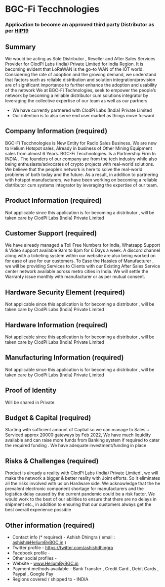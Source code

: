# BGC-Fi Tecchnologies
### Application to become an approved third party Distributor as per [HIP19](https://github.com/helium/HIP/blob/master/0019-third-party-manufacturers.md)

## Summary

We would be acting as Sole Distributor , Reseller and After Sales Services Provider for ClodPi Labs (India) Private Limited for India Region.
It is becoming evident that LoRaWAN is the go-to WAN of the IOT world. Considering the rate of adoption and the growing demand, we understand that factors such as reliable distribution and solution integration/provision are of significant importance to further enhance the adoption and usability of the network
We at BGC-Fi Technologies, seek to empower the people’s network by becoming a reliable distributor cum solutions integrator by leveraging the collective expertise of our team as well as our partners
*	We have currently partnered with ClodPi Labs (India) Private Limited 
*	Our intention is to also serve end user market as things move forward

## Company Information (required)

BGC-Fi Tecchnologies is New Entity for Radio Sales Business. We are new to Helium Hotspot sales, Already in business of Other Mining Equipment sales from almost 6 Years.
BGC-Fi Tecchnologies. Is a Partnership Firm In INDIA . The founders of our company are from the tech industry while also being enthusiasts/advocates of crypto projects with real-world solutions. We believe that the people’s network is here to solve the real-world problems of both today and the future. As a result, in addition to partnering with hotspot manufacturers, we have been working on becoming a reliable distributor cum systems integrator by leveraging the expertise of our team. 

## Product Information (required)
Not applicable since this application is for becoming a distributor , will be taken care by ClodPi Labs (India) Private Limited

## Customer Support (required)

We have already managed a Toll Free Numbers for India, Whatsapp Support & Video support available 9am to 8pm for 6 Days a week.
A discord channel along with a ticketing system within our website are also being worked on for ease of use for our customers.
To Ease the Hassles of Manufacturer , we will be providing Services to Clients with our Existing After Sales Service center network available across metro cities in India. 
We will settle the Warranty issue monthly with manufacturer or as per mutual consent.

## Hardware Security Element (required) 
Not applicable since this application is for becoming a distributor , will be taken care by ClodPi Labs (India) Private Limited

## Hardware Information (required) 
Not applicable since this application is for becoming a distributor , will be taken care by ClodPi Labs (India) Private Limited

## Manufacturing Information (required)
Not applicable since this application is for becoming a distributor , will be taken care by ClodPi Labs (India) Private Limited

## Proof of Identity

Will be shared in Private

## Budget & Capital (required)

Starting with sufficient amount of Captial so we can manage to Sales + Serviced approx 20000 gateways by Feb 2022, We have much liquidity available and can raise more funds from Banking system if required to cater the required funding . We have adequate investment/funding in place 

## Risks & Challenges (required)

Product is already a reality with ClodPi Labs (India) Private Limited , we will make the network a bigger & better reality with Joint efforts. So It eliminates all the risks involved with us on Hardware side.
We acknowledge that the he prevalent electronic component shortage for manufacturers and the logistics delay caused by the current pandemic could be a risk factor. 
We would work to the best of our abilities to ensure that there are no delays in shipment etc., in addition to ensuring that our customers always get the best overall experience possible


## Other information (required)

* Contact info (* required) - Ashish Dhingra ( email : ashish@HeliumByBGC.in )
* Twitter profile - https://twitter.com/ashishdhingra
* Facebook profile -
* Other social profiles -
* Website - www.HeliumByBGC.in
* Payment methods available - Bank Transfer , Credit Card , Debit Cards , Paypal , Google Pay
* Regions covered / shipped to - INDIA
